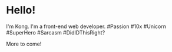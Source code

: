 # Hello!

I'm Kong. I'm a front-end web developer. #Passion #10x #Unicorn #SuperHero #Sarcasm #DidIDThisRight?

More to come!
